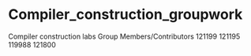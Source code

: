 # Compiler_construction_groupwork
Compiler construction labs
Group Members/Contributors
121199 
121195
119988
121800
